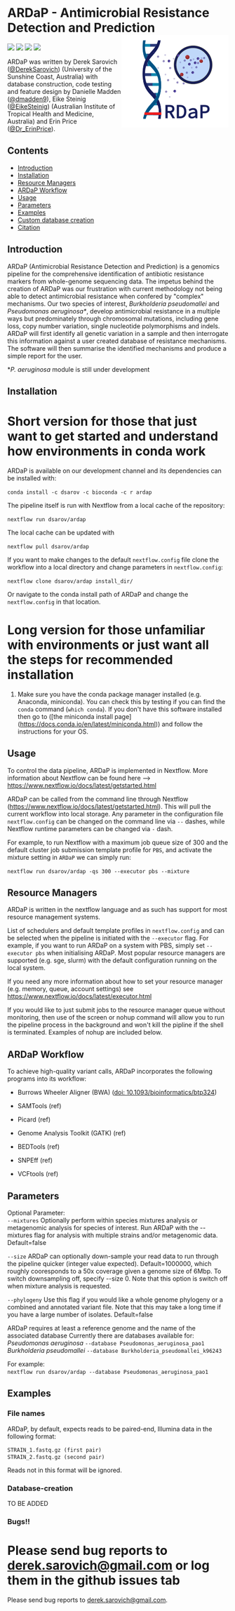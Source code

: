 # ARDaP - Antimicrobial Resistance Detection and Prediction <img src='image.png' align="right" height="210" />


![](https://img.shields.io/badge/version-alpha-red.svg)
![](https://img.shields.io/badge/lifecycle-experimental-orange.svg)
![](https://img.shields.io/badge/docs-latest-green.svg)
![](https://img.shields.io/badge/BioRxiv-prep-green.svg)


ARDaP was written by Derek Sarovich ([@DerekSarovich](https://twitter.com/DerekSarovich)) (University of the Sunshine Coast, Australia) with database construction, code testing and feature design by Danielle Madden ([@dmadden9](https://twitter.com/demadden9)), Eike Steinig ([@EikeSteinig](https://twitter.com/EikeSteinig)) (Australian Institute of Tropical Health and Medicine, Australia) and Erin Price ([@Dr_ErinPrice](https://twitter.com/Dr_ErinPrice)).


## Contents

- [Introduction](#introduction)
- [Installation](#Installation)
- [Resource Managers](#resource-managers)
- [ARDaP Workflow](#spandx-workflow)
- [Usage](#usage)
- [Parameters](#parameters)
- [Examples](#examples)
- [Custom database creation](#Database-creation)
- [Citation](#citation)


## Introduction

ARDaP (Antimicrobial Resistance Detection and Prediction) is a genomics pipeline 
for the comprehensive identification of antibiotic resistance markers from whole-genome
sequencing data. The impetus behind the creation of ARDaP was our frustration 
with current methodology not being able to detect antimicrobial resistance when confered by "complex" mechanisms.
Our two species of interest, <i>Burkholderia pseudomallei</i> and <i>Pseudomonas aeruginosa*</i>, develop antimicrobial resistance
in a multiple ways but predominately through chromosomal mutations, including gene loss, copy number variation, single nucleotide polymorphisms and indels. ARDaP will first identify all genetic variation in a sample and then interrogate this information against a user created database of resistance mechanisms. The software will then summarise the identified mechanisms and produce a simple report for the user.

*<i>P. aeruginosa</i> module is still under development

## Installation

# Short version for those that just want to get started and understand how environments in conda work

ARDaP is available on our development channel and its dependencies can be installed with:

`conda install -c dsarov -c bioconda -c r ardap`

The pipeline itself is run with Nextflow from a local cache of the repository:

`nextflow run dsarov/ardap`

The local cache can be updated with

`nextflow pull dsarov/ardap`

If you want to make changes to the default `nextflow.config` file
clone the workflow into a local directory and change parameters
in `nextflow.config`:

`nextflow clone dsarov/ardap install_dir/`

Or navigate to the conda install path of ARDaP and change the `nextflow.config` in that location.

# Long version for those unfamiliar with environments or just want all the steps for recommended installation

1) Make sure you have the conda package manager installed (e.g. Anaconda, miniconda). You can check this by testing if you can find the `conda` command (`which conda`). If you don't have this software installed then go to ([the miniconda install page] (https://docs.conda.io/en/latest/miniconda.html)) and follow the instructions for your OS.

## Usage

To control the data pipeline, ARDaP is implemented in Nextflow. More information about Nextflow can be found here --> https://www.nextflow.io/docs/latest/getstarted.html

ARDaP can be called from the command line through Nextflow (https://www.nextflow.io/docs/latest/getstarted.html). This will pull the current workflow into local storage. Any parameter in the configuration file `nextflow.config` can be changed on the command line via `--` dashes, while Nextflow runtime parameters can be changed via `-` dash. 

For example, to run Nextflow with a maximum job queue size of 300 and the default cluster job submission template profile for `PBS`, and activate the mixture setting in `ARDaP` we can simply run:

`nextflow run dsarov/ardap -qs 300 --executor pbs --mixture`

## Resource Managers

ARDaP is written in the nextflow language and as such has support for most resource management systems.

List of schedulers and default template profiles in `nextflow.config` and can be selected when the pipeline is initiated with the `--executor` flag. For example, if you want to run ARDaP on a system with PBS, simply set `--executor pbs` when initialising ARDaP. Most popular resource managers are supported (e.g. sge, slurm) with the default configuration running on the local system.

If you need any more information about how to set your resource manager (e.g. memory, queue, account settings) see https://www.nextflow.io/docs/latest/executor.html

If you would like to just submit jobs to the resource manager queue without monitoring, then use of the screen or nohup command will allow you to run the pipeline process in the background and won't kill the pipline if the shell is terminated. Examples of nohup are included below.

## ARDaP Workflow

To achieve high-quality variant calls, ARDaP incorporates the following programs into its workflow:

- Burrows Wheeler Aligner (BWA) ([doi: 10.1093/bioinformatics/btp324](https://academic.oup.com/bioinformatics/article/25/14/1754/225615))

- SAMTools (ref)
- Picard (ref)
- Genome Analysis Toolkit (GATK) (ref)
- BEDTools (ref)
- SNPEff (ref)
- VCFtools (ref)

## Parameters
   
Optional Parameter: \
  `--mixtures`   Optionally perform within species mixtures analysis or metagenomic analysis for species of interest. Run ARDaP with the --mixtures flag for analysis with multiple strains and/or metagenomic data. Default=false
  
  `--size` ARDaP can optionally down-sample your read data to run through the pipeline quicker (integer value expected). Default=1000000, which roughly cooresponds to a 50x coverage given a genome size of 6Mbp. To switch downsampling off, specify --size 0. Note that this option is switch off when mixture analysis is requested.
  
  `--phylogeny` Use this flag if you would like a whole genome phylogeny or a combined and annotated variant file. Note that this may take a long time if you have a large number of isolates. Default=false
  
  ARDaP requires at least a reference genome and the name of the associated database
  Currently there are databases available for:
  <i>Pseudomonas aeruginosa</i> `--database Pseudomonas_aeruginosa_pao1`
  <i>Burkholderia pseudomallei</i> `--database Burkholderia_pseudomallei_k96243`
  
  For example: \
  `nextflow run dsarov/ardap --database Pseudomonas_aeruginosa_pao1`


## Examples

### File names
ARDaP, by default, expects reads to be paired-end, Illumina data in the following format: 

```
STRAIN_1.fastq.gz (first pair) 
STRAIN_2.fastq.gz (second pair)
```
Reads not in this format will be ignored. 

### Database-creation

TO BE ADDED

### Bugs!!
Please send bug reports to derek.sarovich@gmail.com or log them in the github issues tab
=======
Please send bug reports to derek.sarovich@gmail.com.

